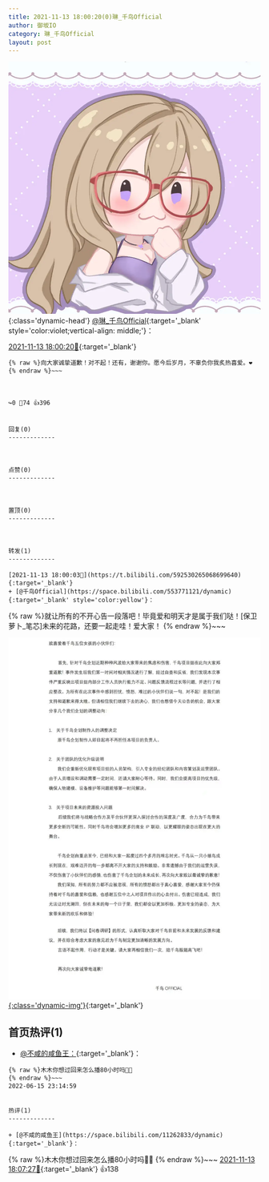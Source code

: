 ```yaml
---
title: 2021-11-13 18:00:20(0)琳_千鸟Official
author: 御坂IO
category: 琳_千鸟Official
layout: post
---
```


![img](/images/c0a88f85ebd0d056f37b114e0748e69556c8b488.jpg){:class='dynamic-head'}
[@琳_千鸟Official](https://space.bilibili.com/1620923329/dynamic){:target='_blank' style='color:violet;vertical-align: middle;'}：

[2021-11-13 18:00:20🔗](https://t.bilibili.com/592530338087339134){:target='_blank'}

~~~
{% raw %}向大家诚挚道歉！对不起！还有，谢谢你。愿今后岁月，不辜负你我炙热喜爱。❤️
{% endraw %}~~~



↪️0 💬74 👍396


回复(0)
-------------



点赞(0)
-------------



置顶(0)
-------------



转发(1)
-------------

[2021-11-13 18:00:03🔗](https://t.bilibili.com/592530265068699640){:target='_blank'}
+ [@千鸟Official](https://space.bilibili.com/553771121/dynamic){:target='_blank' style='color:yellow'}：
~~~
{% raw %}就让所有的不开心告一段落吧！毕竟爱和明天才是属于我们哒！[保卫萝卜_笔芯]未来的花路，还要一起走哇！爱大家！
{% endraw %}~~~


[![img](/images/5f000ab2799f923ebd4c876ae411160cb5306bdf.jpg){:class='dynamic-img'}](/images/5f000ab2799f923ebd4c876ae411160cb5306bdf.jpg){:target='_blank'}




首页热评(1)
-------------

+ [@不咸的咸鱼王：](https://space.bilibili.com/11262833/dynamic){:target='_blank'}：
~~~
{% raw %}木木你想过回来怎么播80小时吗🤡🤡
{% endraw %}~~~
2022-06-15 23:14:59


热评(1)
-------------

+ [@不咸的咸鱼王](https://space.bilibili.com/11262833/dynamic){:target='_blank'}：
~~~
{% raw %}木木你想过回来怎么播80小时吗🤡🤡
{% endraw %}~~~
[2021-11-13 18:07:27🔗](https://t.bilibili.com/592530338087339134#reply5757996209){:target='_blank'} 👍138


